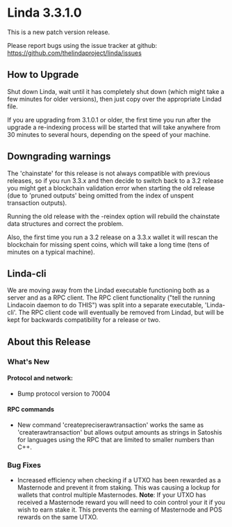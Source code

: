 # Linda 3.3.1.0

This is a new patch version release.

Please report bugs using the issue tracker at github: https://github.com/thelindaproject/linda/issues

## How to Upgrade
Shut down Linda, wait until it has completely shut down (which might take a few minutes for older versions), then just copy over the appropriate Lindad file.

If you are upgrading from 3.1.0.1 or older, the first time you run after the upgrade a re-indexing process will be started that will take anywhere from 30 minutes to several hours, depending on the speed of your machine.

## Downgrading warnings
The 'chainstate' for this release is not always compatible with previous releases, so if you run 3.3.x and then decide to switch back to a 3.2 release you might get a blockchain validation error when starting the old release (due to 'pruned outputs' being omitted from the index of unspent transaction outputs).

Running the old release with the -reindex option will rebuild the chainstate data structures and correct the problem.

Also, the first time you run a 3.2 release on a 3.3.x wallet it will rescan the blockchain for missing spent coins, which will take a long time (tens of minutes on a typical machine).

## Linda-cli
We are moving away from the Lindad executable functioning both as a server and as a RPC client. The RPC client functionality ("tell the running Lindacoin daemon to do THIS") was split into a separate executable, 'Linda-cli'. The RPC client code will eventually be removed from Lindad, but will be kept for backwards compatibility for a release or two.

## About this Release

### What's New

#### Protocol and network:
- Bump protocol version to 70004

#### RPC commands
- New command 'createpreciserawtransaction' works the same as 'createrawtransaction' but allows output amounts as strings in Satoshis for languages using the RPC that are limited to smaller numbers than C++.

### Bug Fixes
- Increased efficiency when checking if a UTXO has been rewarded as a Masternode and prevent it from staking. This was causing a lockup for wallets that control multiple Masternodes. **Note**: If your UTXO has received a Masternode reward you will need to coin control your it if you wish to earn stake it. This prevents the earning of Masternode and POS rewards on the same UTXO.